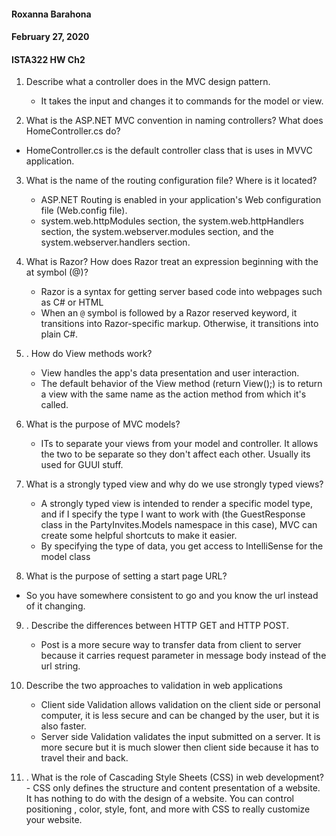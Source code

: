 #### Roxanna Barahona
#### February 27, 2020
#### ISTA322 HW Ch2

1. Describe what a controller does in the MVC design pattern.

   - It takes the input and changes it to commands for the model or view.
2. What is the ASP.NET MVC convention in naming controllers? What does HomeController.cs do?
- HomeController.cs is the default controller class that is uses in MVVC application.
3. What is the name of the routing configuration file? Where is it located?

   -    ASP.NET Routing is enabled in your application's Web configuration file (Web.config file).
   -   system.web.httpModules section, the system.web.httpHandlers section, the system.webserver.modules section, and the system.webserver.handlers section.
4. What is Razor? How does Razor treat an expression beginning with the at symbol (@)?

   - Razor is a syntax for getting server based code into webpages such as C# or HTML
   - When an `@` symbol is followed by a Razor reserved keyword, it transitions into Razor-specific markup. Otherwise, it transitions into plain C#.
5. . How do View methods work?

   - View handles the app's data presentation and user interaction.
   - The default behavior of the View  method (return View();) is to return a view with the same name as the action method from which it's called.
6. What is the purpose of MVC models?

   - ITs to separate your views from your model and controller. It allows the two to be separate so they don't affect each other. Usually its used for GUUI stuff.
7. What is a strongly typed view and why do we use strongly typed views?

   -  A strongly typed view is intended to render a specific model type, and if I specify the type I want to work with (the GuestResponse class in the PartyInvites.Models namespace in this case), MVC can create some helpful shortcuts to make it easier.
   -  By specifying the type of data, you get access to IntelliSense for the model class
8.   What is the purpose of setting a start page URL?

   - So you have somewhere consistent to go and you know the url instead of it changing.
9. . Describe the differences between HTTP GET and HTTP POST.

   -  Post is a more secure way to transfer data from client to server because it carries request parameter in message body instead of the url string.
10. Describe the two approaches to validation in web applications
    - Client side Validation allows validation on the client side or personal computer, it is less secure and can be changed by the user, but it is also faster.
    - Server side Validation validates the input submitted on a server. It is more secure but it is much slower then client side because it has to travel their and back.
11.  . What is the role of Cascading Style Sheets (CSS) in web development?
    - CSS only defines the structure and content presentation of a website. It has nothing to do with the design of a website. You can control positioning , color, style, font, and more with CSS to really customize your website.
